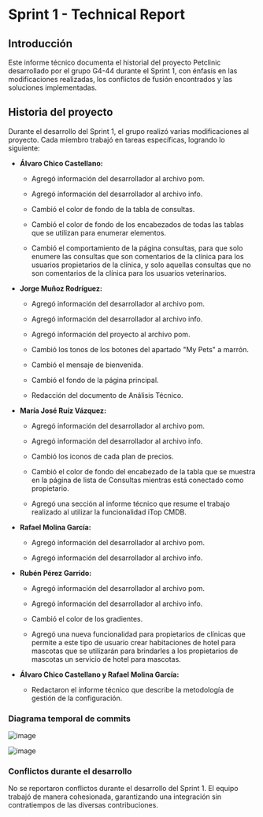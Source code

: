 # Sprint 1 - Technical Report

## Introducción

Este informe técnico documenta el historial del proyecto Petclinic desarrollado por el grupo G4-44 durante el Sprint 1, con énfasis en las modificaciones realizadas, los conflictos de fusión encontrados y las soluciones implementadas.

## Historia del proyecto

Durante el desarrollo del Sprint 1, el grupo realizó varias modificaciones al proyecto. Cada miembro trabajó en tareas específicas, logrando lo siguiente:

- **Álvaro Chico Castellano:**
  
  - Agregó información del desarrollador al archivo pom.
    
  - Agregó información del desarrollador al archivo info.
    
  - Cambió el color de fondo de la tabla de consultas.
    
  - Cambió el color de fondo de los encabezados de todas las tablas que se utilizan para enumerar elementos.
    
  - Cambió el comportamiento de la página consultas, para que solo enumere las consultas que son comentarios de la clínica para los usuarios propietarios de la clínica, y solo aquellas consultas que no son comentarios de la clínica para los usuarios veterinarios.
    
- **Jorge Muñoz Rodríguez:**
  
  - Agregó información del desarrollador al archivo pom.
    
  - Agregó información del desarrollador al archivo info.
    
  - Agregó información del proyecto al archivo pom.
    
  - Cambió los tonos de los botones del apartado "My Pets" a marrón.
    
  - Cambió el mensaje de bienvenida.
    
  - Cambió el fondo de la página principal.
    
  - Redacción del documento de Análisis Técnico.
    
- **María José Ruíz Vázquez:**
  
  - Agregó información del desarrollador al archivo pom.
    
  - Agregó información del desarrollador al archivo info.
    
  - Cambió los iconos de cada plan de precios.
    
  - Cambió el color de fondo del encabezado de la tabla que se muestra en la página de lista de Consultas mientras está conectado como propietario.
    
  - Agregó una sección al informe técnico que resume el trabajo realizado al utilizar la funcionalidad iTop CMDB.
    
- **Rafael Molina García:**
  
  - Agregó información del desarrollador al archivo pom.
    
  - Agregó información del desarrollador al archivo info.
    
- **Rubén Pérez Garrido:**
  
  - Agregó información del desarrollador al archivo pom.
    
  - Agregó información del desarrollador al archivo info.
    
  - Cambió el color de los gradientes.
    
  - Agregó una nueva funcionalidad para propietarios de clínicas que permite a este tipo de usuario crear habitaciones de hotel para mascotas que se utilizarán para brindarles a los propietarios de mascotas un servicio de hotel para mascotas.
    
- **Álvaro Chico Castellano y Rafael Molina García:**
  
  - Redactaron el informe técnico que describe la metodología de gestión de la configuración.
    

### Diagrama temporal de commits

![image](https://github.com/gii-is-psg2/psg2-2324-g4-44/assets/91954520/11364dfd-ed8d-40cf-a895-8ad60c71f863)

![image](https://github.com/gii-is-psg2/psg2-2324-g4-44/assets/91954520/6baaa172-dca3-4e27-aa2e-2eee05800692)



### Conflictos durante el desarrollo

No se reportaron conflictos durante el desarrollo del Sprint 1. El equipo trabajó de manera cohesionada, garantizando una integración sin contratiempos de las diversas contribuciones.
